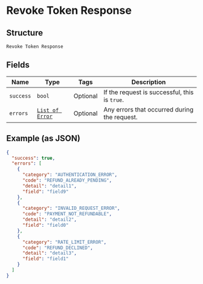 
# Revoke Token Response

## Structure

`Revoke Token Response`

## Fields

| Name | Type | Tags | Description |
|  --- | --- | --- | --- |
| `success` | `bool` | Optional | If the request is successful, this is `true`. |
| `errors` | [`List of Error`](../../doc/models/error.md) | Optional | Any errors that occurred during the request. |

## Example (as JSON)

```json
{
  "success": true,
  "errors": [
    {
      "category": "AUTHENTICATION_ERROR",
      "code": "REFUND_ALREADY_PENDING",
      "detail": "detail1",
      "field": "field9"
    },
    {
      "category": "INVALID_REQUEST_ERROR",
      "code": "PAYMENT_NOT_REFUNDABLE",
      "detail": "detail2",
      "field": "field0"
    },
    {
      "category": "RATE_LIMIT_ERROR",
      "code": "REFUND_DECLINED",
      "detail": "detail3",
      "field": "field1"
    }
  ]
}
```

